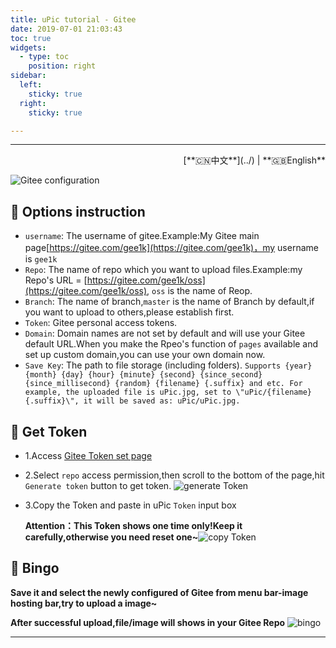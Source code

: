 ```yaml
---
title: uPic tutorial - Gitee
date: 2019-07-01 21:03:43
toc: true
widgets:
  - type: toc
    position: right
sidebar:
  left:
    sticky: true
  right:
    sticky: true

---
```


<hr><!-- i18n --><div align="right">[**🇨🇳中文**](../) | **🇬🇧English**</div><!-- i18n -->

![Gitee configuration](https://gitee.com/gee1k/oss/raw/master/tutorials/gitee-host.png)

## 📝 Options instruction

- `username`: The username of gitee.Example:My Gitee main page[https://gitee.com/gee1k](https://gitee.com/gee1k)，my username is `gee1k`
- `Repo`: The name of repo which you want to upload files.Example:my Repo's URL = [https://gitee.com/gee1k/oss](https://gitee.com/gee1k/oss), `oss` is the name of Reop.
- `Branch`: The name of branch,`master` is the name of Branch by default,if you want to upload to others,please establish first.
- `Token`: Gitee personal access tokens.
- `Domain`: Domain names are not set by default and will use your Gitee default URL.When you make the Rpeo's function of `pages` available and set up custom domain,you can use your own domain now.
- `Save Key`: The path to file storage (including folders). `Supports {year} {month} {day} {hour} {minute} {second} {since_second} {since_millisecond} {random} {filename} {.suffix} and etc. For example, the uploaded file is uPic.jpg, set to \"uPic/{filename}{.suffix}\", it will be saved as: uPic/uPic.jpg.`

## 🔑 Get Token

- 1.Access [Gitee Token set page](https://gitee.com/profile/personal_access_tokens/new)

- 2.Select `repo` access permission,then scroll to the bottom of the page,hit `Generate token` button to get token.
  ![generate Token](https://gitee.com/gee1k/oss/raw/master/tutorials/gitee-token-1.png)

- 3.Copy the Token and paste in uPic `Token` input box

  **Attention：This Token shows one time only!Keep it carefully,otherwise you need reset one~**![copy Token](https://gitee.com/gee1k/oss/raw/master/tutorials/gitee-token-2.png)

## 🌝 Bingo

**Save it and select the newly configured of Gitee from menu bar-image hosting bar,try to upload a image~**

**After successful upload,file/image will shows in your Gitee Repo**
![bingo](https://gitee.com/gee1k/oss/raw/master/tutorials/gitee-result.png)

<hr>
